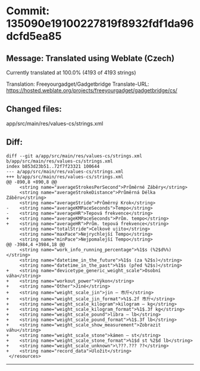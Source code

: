 # Commit: 135090e19100227819f8932fdf1da96dcfd5ea85
## Message: Translated using Weblate (Czech)

Currently translated at 100.0% (4193 of 4193 strings)

Translation: Freeyourgadget/Gadgetbridge
Translate-URL: https://hosted.weblate.org/projects/freeyourgadget/gadgetbridge/cs/
## Changed files:
app/src/main/res/values-cs/strings.xml

## Diff:
```
diff --git a/app/src/main/res/values-cs/strings.xml b/app/src/main/res/values-cs/strings.xml
index b853d23b51..72f7f23321 100644
--- a/app/src/main/res/values-cs/strings.xml
+++ b/app/src/main/res/values-cs/strings.xml
@@ -890,8 +890,8 @@
     <string name="averageStrokesPerSecond">Průměrné Záběry</string>
     <string name="averageStrokeDistance">Průměrná Délka Záběru</string>
     <string name="averageStride">Průměrný Krok</string>
-    <string name="averageKMPaceSeconds">Tempo</string>
-    <string name="averageHR">Tepová frekvence</string>
+    <string name="averageKMPaceSeconds">Prům. tempo</string>
+    <string name="averageHR">Prům. tepová frekvence</string>
     <string name="totalStride">Celkově ujito</string>
     <string name="maxPace">Nejrychlejší Tempo</string>
     <string name="minPace">Nejpomalejší Tempo</string>
@@ -3984,4 +3984,18 @@
     <string name="work_info_running_percentage">%1$s (%2$d%%)</string>
     <string name="datetime_in_the_future">%1$s (za %2$s)</string>
     <string name="datetime_in_the_past">%1$s (před %2$s)</string>
+    <string name="devicetype_generic_weight_scale">Osobní váha</string>
+    <string name="workout_power">Výkon</string>
+    <string name="Other">Jiné</string>
+    <string name="weight_scale_jin">jin – 市斤</string>
+    <string name="weight_scale_jin_format">%1$.2f 市斤</string>
+    <string name="weight_scale_kilogram">kilogram – kg</string>
+    <string name="weight_scale_kilogram_format">%1$.3f kg</string>
+    <string name="weight_scale_pound">libra – lb</string>
+    <string name="weight_scale_pound_format">%1$.3f lb</string>
+    <string name="weight_scale_show_measurement">Zobrazit váhu</string>
+    <string name="weight_scale_stone">kámen – st</string>
+    <string name="weight_scale_stone_format">%1$d st %2$d lb</string>
+    <string name="weight_scale_unknown">\???.??? ??</string>
+    <string name="record_data">Uložit</string>
 </resources>
```
-----------------------------------
